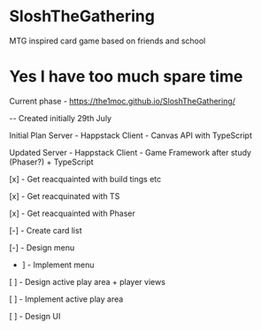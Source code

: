 # SloshTheGathering

MTG inspired card game based on friends and school

# Yes I have too much spare time

Current phase - https://the1moc.github.io/SloshTheGathering/

-- Created initially 29th July

Initial Plan
Server - Happstack
Client - Canvas API with TypeScript

Updated
Server - Happstack
Client - Game Framework after study (Phaser?) + TypeScript


[x] - Get reacquainted with build tings etc

[x] - Get reacquinated with TS

[x] - Get reacquainted with Phaser 

[-] - Create card list

[-] - Design menu

- ] - Implement menu

[ ] - Design active play area + player views

[ ] - Implement active play area

[ ] - Design UI
